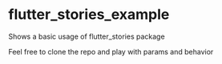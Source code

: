 # flutter_stories_example

Shows a basic usage of flutter_stories package

Feel free to clone the repo and play with params and behavior
